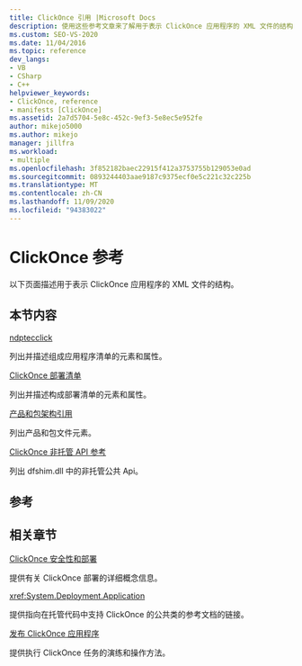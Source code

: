 ```yaml
---
title: ClickOnce 引用 |Microsoft Docs
description: 使用这些参考文章来了解用于表示 ClickOnce 应用程序的 XML 文件的结构。
ms.custom: SEO-VS-2020
ms.date: 11/04/2016
ms.topic: reference
dev_langs:
- VB
- CSharp
- C++
helpviewer_keywords:
- ClickOnce, reference
- manifests [ClickOnce]
ms.assetid: 2a7d5704-5e8c-452c-9ef3-5e8ec5e952fe
author: mikejo5000
ms.author: mikejo
manager: jillfra
ms.workload:
- multiple
ms.openlocfilehash: 3f852182baec22915f412a3753755b129053e0ad
ms.sourcegitcommit: 0893244403aae9187c9375ecf0e5c221c32c225b
ms.translationtype: MT
ms.contentlocale: zh-CN
ms.lasthandoff: 11/09/2020
ms.locfileid: "94383022"
---
```

# <a name="clickonce-reference"></a>ClickOnce 参考
以下页面描述用于表示 ClickOnce 应用程序的 XML 文件的结构。

## <a name="in-this-section"></a>本节内容
 [ndptecclick](../deployment/clickonce-application-manifest.md)

 列出并描述组成应用程序清单的元素和属性。

 [ClickOnce 部署清单](../deployment/clickonce-deployment-manifest.md)

 列出并描述构成部署清单的元素和属性。

 [产品和包架构引用](../deployment/product-and-package-schema-reference.md)

 列出产品和包文件元素。

 [ClickOnce 非托管 API 参考](../deployment/clickonce-unmanaged-api-reference.md)

 列出 dfshim.dll 中的非托管公共 Api。

## <a name="reference"></a>参考

## <a name="related-sections"></a>相关章节
 [ClickOnce 安全性和部署](../deployment/clickonce-security-and-deployment.md)

 提供有关 ClickOnce 部署的详细概念信息。

<xref:System.Deployment.Application>

 提供指向在托管代码中支持 ClickOnce 的公共类的参考文档的链接。

 [发布 ClickOnce 应用程序](../deployment/publishing-clickonce-applications.md)

 提供执行 ClickOnce 任务的演练和操作方法。